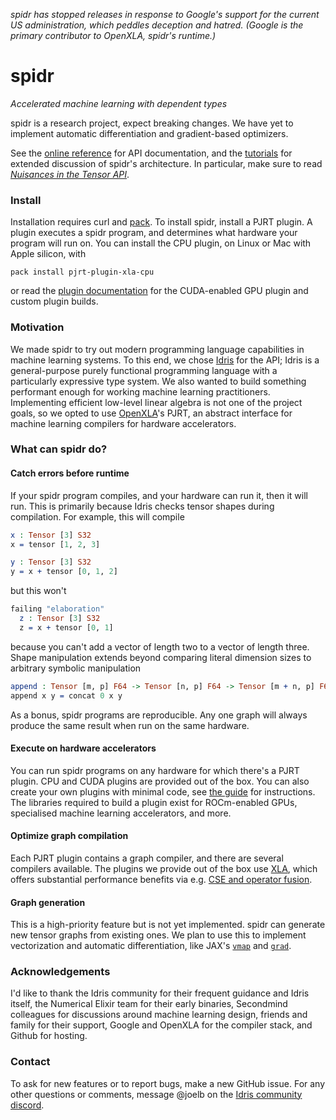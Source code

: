 _spidr has stopped releases in response to Google's support for the current US administration, which peddles deception and hatred. (Google is the primary contributor to OpenXLA, spidr's runtime.)_

# spidr

_Accelerated machine learning with dependent types_

spidr is a research project, expect breaking changes. We have yet to implement automatic differentiation and gradient-based optimizers.

See the [online reference](https://joelberkeley.github.io/spidr/) for API documentation, and the [tutorials](tutorials/README.md) for extended discussion of spidr's architecture. In particular, make sure to read [_Nuisances in the Tensor API_](tutorials/Nuisances.md).

### Install

Installation requires curl and [pack](https://github.com/stefan-hoeck/idris2-pack). To install spidr, install a PJRT plugin. A plugin executes a spidr program, and determines what hardware your program will run on. You can install the CPU plugin, on Linux or Mac with Apple silicon, with
```
pack install pjrt-plugin-xla-cpu
```
or read the [plugin documentation](pjrt-plugins/README.md) for the CUDA-enabled GPU plugin and custom plugin builds.

### Motivation

We made spidr to try out modern programming language capabilities in machine learning systems. To this end, we chose [Idris](https://github.com/idris-lang/Idris2) for the API; Idris is a general-purpose purely functional programming language with a particularly expressive type system. We also wanted to build something performant enough for working machine learning practitioners. Implementing efficient low-level linear algebra is not one of the project goals, so we opted to use [OpenXLA](https://openxla.org/)'s PJRT, an abstract interface for machine learning compilers for hardware accelerators.

### What can spidr do?

#### Catch errors before runtime

If your spidr program compiles, and your hardware can run it, then it will run. This is primarily because Idris checks tensor shapes during compilation. For example, this will compile
<!-- idris
import Tensor
-->
```idris
x : Tensor [3] S32
x = tensor [1, 2, 3]

y : Tensor [3] S32
y = x + tensor [0, 1, 2]
```
but this won't
```idris
failing "elaboration"
  z : Tensor [3] S32
  z = x + tensor [0, 1]
```
because you can't add a vector of length two to a vector of length three. Shape manipulation extends beyond comparing literal dimension sizes to arbitrary symbolic manipulation
```idris
append : Tensor [m, p] F64 -> Tensor [n, p] F64 -> Tensor [m + n, p] F64
append x y = concat 0 x y
```
As a bonus, spidr programs are reproducible. Any one graph will always produce the same result when run on the same hardware.

#### Execute on hardware accelerators

You can run spidr programs on any hardware for which there's a PJRT plugin. CPU and CUDA plugins are provided out of the box. You can also create your own plugins with minimal code, see [the guide](pjrt-plugins/README.md) for instructions. The libraries required to build a plugin exist for ROCm-enabled GPUs, specialised machine learning accelerators, and more.

#### Optimize graph compilation

Each PJRT plugin contains a graph compiler, and there are several compilers available. The plugins we provide out of the box use [XLA](https://github.com/openxla/xla), which offers substantial performance benefits via e.g. [CSE and operator fusion](https://openxla.org/xla/architecture).

#### Graph generation

This is a high-priority feature but is not yet implemented. spidr can generate new tensor graphs from existing ones. We plan to use this to implement vectorization and automatic differentiation, like JAX's [`vmap`](https://jax.readthedocs.io/en/latest/automatic-vectorization.html) and [`grad`](https://jax.readthedocs.io/en/latest/automatic-differentiation.html).

### Acknowledgements

I'd like to thank the Idris community for their frequent guidance and Idris itself, the Numerical Elixir team for their early binaries, Secondmind colleagues for discussions around machine learning design, friends and family for their support, Google and OpenXLA for the compiler stack, and Github for hosting.

### Contact

To ask for new features or to report bugs, make a new GitHub issue. For any other questions or comments, message @joelb on the [Idris community discord](https://discord.gg/YXmWC5yKYM).
